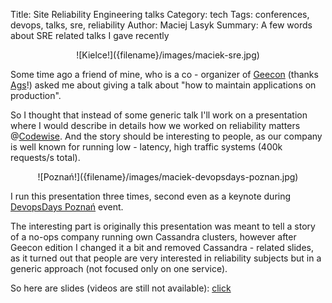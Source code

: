 Title: Site Reliability Engineering talks
Category: tech
Tags: conferences, devops, talks, sre, reliability
Author: Maciej Lasyk
Summary: A few words about SRE related talks I gave recently

<center>![Kielce!]({filename}/images/maciek-sre.jpg)</center>

Some time ago a friend of mine, who is a co - organizer of [Geecon](https://geecon.org/)
(thanks [Ags](https://twitter.com/ags313)!) asked me about giving a 
talk about "how to maintain applications on production".

So I thought that instead of some generic talk I'll work on a presentation 
where I would describe 
in details how we worked on reliability matters @[Codewise](https://codewise.com/).
And the story should be interesting to people, as our company is well known for
running low - latency, high traffic systems (400k requests/s total).

<center>![Poznań!]({filename}/images/maciek-devopsdays-poznan.jpg)</center>

I run this presentation three times, second even as a keynote during 
[DevopsDays Poznań](https://devopsdays.org/events/2019-poznan/welcome/) event.

The interesting part is originally this presentation was meant to tell a story
of a no-ops company running own Cassandra clusters, however after Geecon 
edition I changed it a bit and removed Cassandra - related slides, as it turned
out that people are very interested in reliability subjects but in a generic
approach (not focused only on one service).

So here are slides (videos are still not available): [click](https://github.com/docent-net/conferences/blob/master/2019-devopsdays-cassandra-sre-implements-devops/cassandra-sre-implements-devops-devopsdays.pdf)
